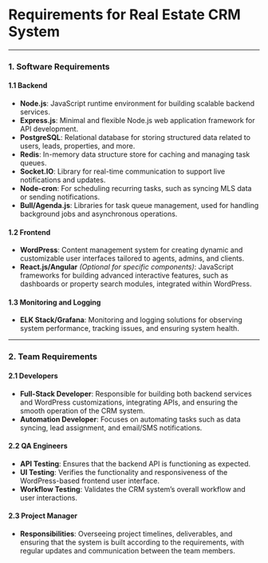 # **Requirements for Real Estate CRM System**

---

### **1. Software Requirements**

#### **1.1 Backend**
- **Node.js**: JavaScript runtime environment for building scalable backend services.
- **Express.js**: Minimal and flexible Node.js web application framework for API development.
- **PostgreSQL**: Relational database for storing structured data related to users, leads, properties, and more.
- **Redis**: In-memory data structure store for caching and managing task queues.
- **Socket.IO**: Library for real-time communication to support live notifications and updates.
- **Node-cron**: For scheduling recurring tasks, such as syncing MLS data or sending notifications.
- **Bull/Agenda.js**: Libraries for task queue management, used for handling background jobs and asynchronous operations.

#### **1.2 Frontend**
- **WordPress**: Content management system for creating dynamic and customizable user interfaces tailored to agents, admins, and clients.
- **React.js/Angular** *(Optional for specific components)*: JavaScript frameworks for building advanced interactive features, such as dashboards or property search modules, integrated within WordPress.

#### **1.3 Monitoring and Logging**
- **ELK Stack/Grafana**: Monitoring and logging solutions for observing system performance, tracking issues, and ensuring system health.

---

### **2. Team Requirements**

#### **2.1 Developers**
- **Full-Stack Developer**: Responsible for building both backend services and WordPress customizations, integrating APIs, and ensuring the smooth operation of the CRM system.
- **Automation Developer**: Focuses on automating tasks such as data syncing, lead assignment, and email/SMS notifications.

#### **2.2 QA Engineers**
- **API Testing**: Ensures that the backend API is functioning as expected.
- **UI Testing**: Verifies the functionality and responsiveness of the WordPress-based frontend user interface.
- **Workflow Testing**: Validates the CRM system’s overall workflow and user interactions.

#### **2.3 Project Manager**
- **Responsibilities**: Overseeing project timelines, deliverables, and ensuring that the system is built according to the requirements, with regular updates and communication between the team members.

